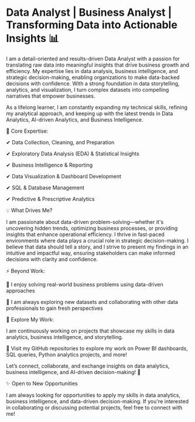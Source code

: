 # Data Analyst | Business Analyst | Transforming Data into Actionable Insights 📊
I am a detail-oriented and results-driven Data Analyst with a passion for translating raw data into meaningful insights that drive business growth and efficiency. My expertise lies in data analysis, business intelligence, and strategic decision-making, enabling organizations to make data-backed decisions with confidence. With a strong foundation in data storytelling, analytics, and visualization, I turn complex datasets into compelling narratives that empower businesses.

As a lifelong learner, I am constantly expanding my technical skills, refining my analytical approach, and keeping up with the latest trends in Data Analytics, AI-driven Analytics, and Business Intelligence.

🔹  Core Expertise:

✔ Data Collection, Cleaning, and Preparation 

✔ Exploratory Data Analysis (EDA) & Statistical Insights 

✔ Business Intelligence & Reporting 

✔ Data Visualization & Dashboard Development 

✔ SQL & Database Management 

✔ Predictive & Prescriptive Analytics 

💡 What Drives Me?

I am passionate about data-driven problem-solving—whether it's uncovering hidden trends, optimizing business processes, or providing insights that enhance operational efficiency. I thrive in fast-paced environments where data plays a crucial role in strategic decision-making.
I believe that data should tell a story, and I strive to present my findings in an intuitive and impactful way, ensuring stakeholders can make informed decisions with clarity and confidence.

⚡ Beyond Work:

🎯 I enjoy solving real-world business problems using data-driven approaches

🚀 I am always exploring new datasets and collaborating with other data professionals to gain fresh perspectives

📂 Explore My Work:

I am continuously working on projects that showcase my skills in data analytics, business intelligence, and storytelling.

📌 Visit my GitHub repositories to explore my work on Power BI dashboards, SQL queries, Python analytics projects, and more!

Let’s connect, collaborate, and exchange insights on data analytics, business intelligence, and AI-driven decision-making! 🚀

✨ Open to New Opportunities

I am always looking for opportunities to apply my skills in data analytics, business intelligence, and data-driven decision-making. If you're interested in collaborating or discussing potential projects, feel free to connect with me!




